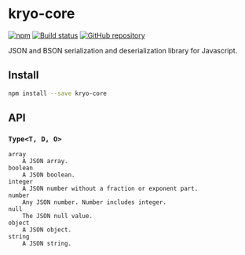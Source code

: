 # kryo-core

[![npm](https://img.shields.io/npm/v/kryo-core.svg?maxAge=2592000)](https://www.npmjs.com/package/kryo-core)
[![Build status](https://img.shields.io/travis/demurgos/kryo-core/master.svg?maxAge=2592000)](https://travis-ci.org/demurgos/kryo-core)
[![GitHub repository](https://img.shields.io/badge/Github-demurgos%2Fkryo--core-blue.svg)](https://github.com/demurgos/kryo-core)

JSON and BSON serialization and deserialization library for Javascript.

## Install

````bash
npm install --save kryo-core
````

## API

### `Type<T, D, O>`


    array
        A JSON array. 
    boolean
        A JSON boolean. 
    integer
        A JSON number without a fraction or exponent part. 
    number
        Any JSON number. Number includes integer. 
    null
        The JSON null value. 
    object
        A JSON object. 
    string
        A JSON string. 
